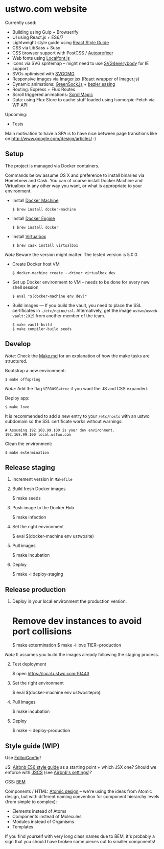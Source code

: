 # ustwo.com website

Currently used:

  * Building using Gulp + Browserify
  * UI using React.js + ES6/7
  * Lightweight style guide using [React Style Guide](https://github.com/alexlande/react-style-guide)
  * CSS via LibSass + Susy
  * CSS browser support with PostCSS / [Autoprefixer](https://github.com/postcss/autoprefixer)
  * Web fonts using [Localfont.js](https://github.com/jaicab/localFont)
  * Icons via SVG spritemap – might need to use [SVG4everybody](https://github.com/jonathantneal/svg4everybody) for IE support
  * SVGs optimised with [SVGOMG](https://jakearchibald.github.io/svgomg/)
  * Responsive images via [Imager.jsx](https://github.com/oncletom/Imager.jsx) (React wrapper of Imager.js)
  * Dynamic animations: [GreenSock.js](http://greensock.com/get-started-js) + [bezier easing](https://github.com/gre/bezier-easing)
  * Routing: Express + Flux Routes
  * Scroll triggered animations: [ScrollMagic](http://janpaepke.github.io/ScrollMagic/)
  * Data: using Flux Store to cache stuff loaded using Isomorpic-Fetch via WP API

Upcoming:

 * Tests

Main motivation to have a SPA is to have nice between page transitions like on http://www.google.com/design/articles/ :)

## Setup

The project is managed via Docker containers.

Commands below assume OS X and preference to install binaries via Homebrew and
Cask. You can of course install Docker Machine and Virtualbox in any other way
you want, or what is appropriate to your environment.

* Install [Docker Machine](https://docs.docker.com/machine/#installation)

      $ brew install docker-machine

* Install [Docker Engine](https://docs.docker.com/installation/binaries/)

      $ brew install docker

* Install [Virtualbox](https://www.virtualbox.org/wiki/Downloads)

      $ brew cask install virtualbox

*Note* Beware the version might matter.  The tested version is 5.0.0.

* Create Docker host VM

      $ docker-machine create --driver virtualbox dev

* Set up Docker environment to VM – needs to be done for every new shell session

      $ eval "$(docker-machine env dev)"

* Build images — If you build the vault, you need to place the SSL certificates
in `./etc/nginx/ssl`.  Alternatively, get the image `ustwo/usweb-vault:2015`
from another member of the team.

      $ make vault-build
      $ make compiler-build seeds


## Develop

*Note*: Check the [Make.md](./Make.md) for an explanation of how the make
tasks are structured.

Bootstrap a new environment:

    $ make offspring

*Note*: Add the flag `VERBOSE=true` if you want the JS and CSS expanded.

Deploy app:

    $ make love

It is recommended to add a new entry to your `/etc/hosts` with an ustwo
subdomain so the SSL certificate works without warnings:

    # Assuming 192.168.99.100 is your dev environment.
    192.168.99.100 local.ustwo.com

Clean the environment:

    $ make extermination


## Release staging

1. Increment version in `Makefile`
2. Build fresh Docker images

      $ make seeds

3. Push image to the Docker Hub

      $ make infection

4. Set the right environment

      $ eval $(docker-machine env ustwosite)

5. Pull images

      $ make incubation

5. Deploy

      $ make -i deploy-staging


## Release production

1. Deploy in your local environment the production version.

      # Remove dev instances to avoid port collisions
      $ make extermination
      $ make -i love TIER=production

*Note* It assumes you build the images already following the staging process.

2. Test deployment

      $ open https://local.ustwo.com:10443

3. Set the right environment

      $ eval $(docker-machine env ustwositepro)

4. Pull images

      $ make incubation

5. Deploy

      $ make -i deploy-production



## Style guide (WIP)

Use [EditorConfig](http://editorconfig.org/)!

JS: [Airbnb ES6 style guide](https://github.com/airbnb/javascript) as a starting point + which JSX one?
Should we enforce with [JSCS](http://jscs.info/) (see [Airbnb's settings](https://github.com/jscs-dev/node-jscs/blob/master/presets/airbnb.json))?

CSS: [BEM](http://getbem.com/introduction/)

Components / HTML: [Atomic design](http://bradfrost.com/blog/post/atomic-web-design/) – we're using the ideas from Atomic design, but with different naming convention for component hierarchy levels (from simple to complex):
  * Elements instead of Atoms
  * Components instead of Molecules
  * Modules instead of Organisms
  * Templates

If you find yourself with very long class names due to BEM, it's probably a sign that you should have broken some pieces out to smaller components!
